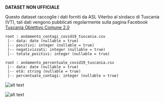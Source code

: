 <b>DATASET NON UFFICIALE</b>

Questo dataset raccoglie i dati forniti da ASL Viterbo al sindaco di Tuscania (VT), tali dati vengono pubblicati regolarmente sulla pagina Facebook [Tuscania Obiettivo Comune 2.0](https://www.facebook.com/obiettivocomune2.0)

```
root : andamento_contagi_covid19_tuscania.csv
 |-- data: date (nullable = true)
 |-- positivi: integer (nullable = true)
 |-- negativizzati: integer (nullable = true)
 |-- totale_positivi: integer (nullable = true)
```

```
root : andamento_percentuale_covid19_tuscania.csv
 |-- data: date (nullable = true)
 |-- età: string (nullable = true)
 |-- percentuale_contagi: integer (nullable = true)
```
![alt text](https://github.com/emanuele-tufarini-2/Tuscania-Covid19-Dataset/blob/main/image/grafico_positivi.png)

![alt text](https://github.com/emanuele-tufarini-2/Tuscania-Covid19-Dataset/blob/main/image/pie_chart.png)
